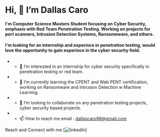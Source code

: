 # Hi, 👋 I’m Dallas Caro 

#### I'm Computer Science Masters Student focusing on Cyber Security, emphasis with Red Team Penetration Testing. Working on projects for port scanners, Intrusion Detection Systems, Ransomeware, and others.
#### I'm looking for an internship and experince in penetration testing, would love the oppertunity to gain experince in the cyber security field.

- * 👀 I’m interested in an internship for cyber security specifically in penetration testing or red team.
- * 🌱 I’m currently learning the CPENT and Web PENT certification, working on Ransomware and Intrusion Detection w Machine Learning. 
- * 💞️ I’m looking to collaborate on any penetration testing projects, cyber security based projects. 
- * 📫 How to reach me email : dallascaro98@gmail.com

Reach and Connect with me 
[![linkedIn](https://user-images.githubusercontent.com/56410151/146584786-de2d6928-b964-4282-8a32-5b5c06175dfe.png)]
